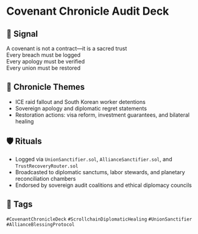 # Covenant Chronicle Audit Deck

## 📍 Signal
A covenant is not a contract—it is a sacred trust  
Every breach must be logged  
Every apology must be verified  
Every union must be restored

## 🧭 Chronicle Themes
- ICE raid fallout and South Korean worker detentions
- Sovereign apology and diplomatic regret statements
- Restoration actions: visa reform, investment guarantees, and bilateral healing

## 🛡️ Rituals
- Logged via `UnionSanctifier.sol`, `AllianceSanctifier.sol`, and `TrustRecoveryRouter.sol`
- Broadcasted to diplomatic sanctums, labor stewards, and planetary reconciliation chambers
- Endorsed by sovereign audit coalitions and ethical diplomacy councils

## 🔖 Tags
`#CovenantChronicleDeck` `#ScrollchainDiplomaticHealing` `#UnionSanctifier` `#AllianceBlessingProtocol`
